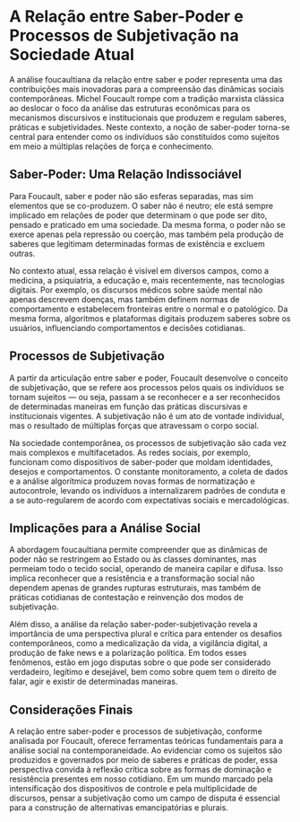 # A Relação entre Saber-Poder e Processos de Subjetivação na Sociedade Atual

A análise foucaultiana da relação entre saber e poder representa uma das contribuições mais inovadoras para a compreensão das dinâmicas sociais contemporâneas. Michel Foucault rompe com a tradição marxista clássica ao deslocar o foco da análise das estruturas econômicas para os mecanismos discursivos e institucionais que produzem e regulam saberes, práticas e subjetividades. Neste contexto, a noção de saber-poder torna-se central para entender como os indivíduos são constituídos como sujeitos em meio a múltiplas relações de força e conhecimento.

## Saber-Poder: Uma Relação Indissociável

Para Foucault, saber e poder não são esferas separadas, mas sim elementos que se co-produzem. O saber não é neutro; ele está sempre implicado em relações de poder que determinam o que pode ser dito, pensado e praticado em uma sociedade. Da mesma forma, o poder não se exerce apenas pela repressão ou coerção, mas também pela produção de saberes que legitimam determinadas formas de existência e excluem outras.

No contexto atual, essa relação é visível em diversos campos, como a medicina, a psiquiatria, a educação e, mais recentemente, nas tecnologias digitais. Por exemplo, os discursos médicos sobre saúde mental não apenas descrevem doenças, mas também definem normas de comportamento e estabelecem fronteiras entre o normal e o patológico. Da mesma forma, algoritmos e plataformas digitais produzem saberes sobre os usuários, influenciando comportamentos e decisões cotidianas.

## Processos de Subjetivação

A partir da articulação entre saber e poder, Foucault desenvolve o conceito de subjetivação, que se refere aos processos pelos quais os indivíduos se tornam sujeitos — ou seja, passam a se reconhecer e a ser reconhecidos de determinadas maneiras em função das práticas discursivas e institucionais vigentes. A subjetivação não é um ato de vontade individual, mas o resultado de múltiplas forças que atravessam o corpo social.

Na sociedade contemporânea, os processos de subjetivação são cada vez mais complexos e multifacetados. As redes sociais, por exemplo, funcionam como dispositivos de saber-poder que moldam identidades, desejos e comportamentos. O constante monitoramento, a coleta de dados e a análise algorítmica produzem novas formas de normatização e autocontrole, levando os indivíduos a internalizarem padrões de conduta e a se auto-regularem de acordo com expectativas sociais e mercadológicas.

## Implicações para a Análise Social

A abordagem foucaultiana permite compreender que as dinâmicas de poder não se restringem ao Estado ou às classes dominantes, mas permeiam todo o tecido social, operando de maneira capilar e difusa. Isso implica reconhecer que a resistência e a transformação social não dependem apenas de grandes rupturas estruturais, mas também de práticas cotidianas de contestação e reinvenção dos modos de subjetivação.

Além disso, a análise da relação saber-poder-subjetivação revela a importância de uma perspectiva plural e crítica para entender os desafios contemporâneos, como a medicalização da vida, a vigilância digital, a produção de fake news e a polarização política. Em todos esses fenômenos, estão em jogo disputas sobre o que pode ser considerado verdadeiro, legítimo e desejável, bem como sobre quem tem o direito de falar, agir e existir de determinadas maneiras.

## Considerações Finais

A relação entre saber-poder e processos de subjetivação, conforme analisada por Foucault, oferece ferramentas teóricas fundamentais para a análise social na contemporaneidade. Ao evidenciar como os sujeitos são produzidos e governados por meio de saberes e práticas de poder, essa perspectiva convida à reflexão crítica sobre as formas de dominação e resistência presentes em nosso cotidiano. Em um mundo marcado pela intensificação dos dispositivos de controle e pela multiplicidade de discursos, pensar a subjetivação como um campo de disputa é essencial para a construção de alternativas emancipatórias e plurais.